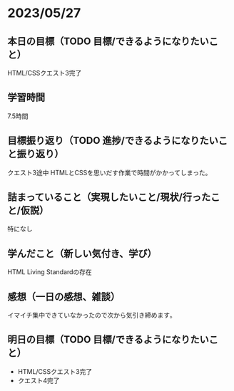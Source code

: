 # 2023/05/27
## 本日の目標（TODO 目標/できるようになりたいこと）
HTML/CSSクエスト3完了
## 学習時間
7.5時間
## 目標振り返り（TODO 進捗/できるようになりたいこと振り返り）
クエスト3途中
HTMLとCSSを思いだす作業で時間がかかってしまった｡
## 詰まっていること（実現したいこと/現状/行ったこと/仮説）
特になし
## 学んだこと（新しい気付き、学び）
HTML Living Standardの存在
## 感想（一日の感想、雑談）
イマイチ集中できていなかったので次から気引き締めます｡
## 明日の目標（TODO 目標/できるようになりたいこと）
- HTML/CSSクエスト3完了
- クエスト4完了
